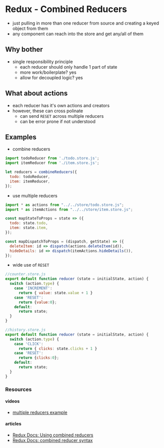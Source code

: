 # Redux - Combined Reducers

- just pulling in more than one reducer from source and creating a keyed object from them
- any component can reach into the store and get any/all of them

## Why bother

- single responsibility principle
  - each reducer should only handle 1 part of state
  - more work/boilerplate? yes
  - allow for decoupled logic? yes

## What about actions

- each reducer has it's own actions and creators
- however, these can cross polinate
  - can send `RESET` across multiple reducers
  - can be error prone if not understood

## Examples

- combine reducers

```javascript
import todoReducer from './todo.store.js';
import itemReducer from './item.store.js';

let reducers = combineReducers({
  todo: todoReducer,
  item: itemReducer,
});
```

- use multiple reducers

```javascript
import * as actions from "../../store/todo.store.js";
import * as itemActions from "../../store/item.store.js";

const mapStateToProps = state => ({
  todo: state.todo,
  item: state.item,
});

const mapDispatchToProps = (dispatch, getState) => ({
  deleteItem: id => dispatch(actions.deleteItem(id)),
  hideDetails: id => dispatch(itemActions.hideDetails()),
});
```

- wide use of `RESET`

```javascript
//counter.store.js
export default function reducer (state = initialState, action) {
  switch (action.type) {
    case 'INCREMENT':
      return { value: state.value + 1 }
    case 'RESET':
      return {value:0};
    default:
      return state;
  }
}

//history.store.js
export default function reducer (state = initialState, action) {
  switch (action.type) {
    case 'CLICK':
      return { clicks: state.clicks + 1 }
    case 'RESET':
      return {clicks:0};
    default:
      return state;
  }
}
```

### Resources

#### videos

- [multiple reducers example](https://www.youtube.com/watch?v=gBER4Or86hE)

#### articles

- [Redux Docs: Using combined reducers](https://redux.js.org/recipes/structuring-reducers/using-combinereducers/)
- [Redux Docs: combined reducer syntax](https://redux.js.org/api/combinereducers/)
